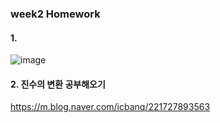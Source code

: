 ### week2 Homework

#### 1.
![image](https://user-images.githubusercontent.com/77336436/113135369-03e6c000-925d-11eb-9b62-b8e0cff23574.png)

#### 2. 진수의 변환 공부해오기
https://m.blog.naver.com/icbanq/221727893563
